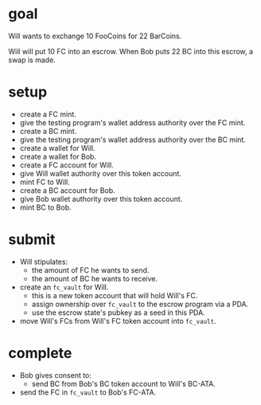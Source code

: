 # goal

Will wants to exchange 10 FooCoins for 22 BarCoins.

Will will put 10 FC into an escrow. When Bob puts 22 BC into this escrow, a swap is made.

# setup

- create a FC mint.
- give the testing program's wallet address authority over the FC mint.
- create a BC mint.
- give the testing program's wallet address authority over the BC mint.
- create a wallet for Will.
- create a wallet for Bob.
- create a FC account for Will.
- give Will wallet authority over this token account.
- mint FC to Will.
- create a BC account for Bob.
- give Bob wallet authority over this token account.
- mint BC to Bob.

# submit

- Will stipulates:
    - the amount of FC he wants to send.
    - the amount of BC he wants to receive.
- create an `fc_vault` for Will.
    - this is a new token account that will hold Will's FC.
    - assign ownership over `fc_vault` to the escrow program via a PDA.
    - use the escrow state's pubkey as a seed in this PDA.
- move Will's FCs from Will's FC token account into `fc_vault`.

# complete

- Bob gives consent to:
    - send BC from Bob's BC token account to Will's BC-ATA.
- send the FC in `fc_vault` to Bob's FC-ATA.

